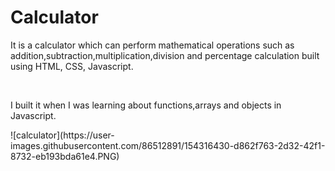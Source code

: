 # Calculator
<p> It is a calculator which can perform mathematical operations such as  addition,subtraction,multiplication,division and percentage calculation built using HTML, CSS, Javascript.<p/>
<br>
<p>I built it when I was learning about functions,arrays and objects in Javascript.<p/>
![calculator](https://user-images.githubusercontent.com/86512891/154316430-d862f763-2d32-42f1-8732-eb193bda61e4.PNG)
